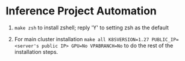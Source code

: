 # Inference Project Automation

1. `make zsh` to install zshell; reply 'Y' to setting zsh as the default

2. For main cluster installation `make all K8SVERSION=1.27 PUBLIC_IP=<server's public IP> GPU=No VPABRANCH=No` to do the rest of the installation steps.
